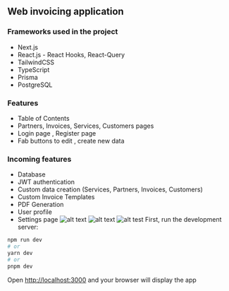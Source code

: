 
## Web invoicing application

### Frameworks used in the project
- Next.js
- React.js - React Hooks, React-Query
- TailwindCSS
- TypeScript
- Prisma
- PostgreSQL

### Features
- Table of Contents
- Partners, Invoices, Services, Customers pages
- Login page , Register page
- Fab buttons to edit , create new data
### Incoming features

- Database
- JWT authentication
- Custom data creation (Services, Partners, Invoices, Customers)
- Custom Invoice Templates
- PDF Generation
- User profile
- Settings page
![alt text](https://i.imgur.com/gt0qXYT.png)
![alt text](https://i.imgur.com/V19bXbd.png)
![alt test](https://i.imgur.com/LOgG69V.png)
First, run the development server:

```bash
npm run dev
# or
yarn dev
# or
pnpm dev
```

Open [http://localhost:3000](http://localhost:3000) and your browser will display the app
